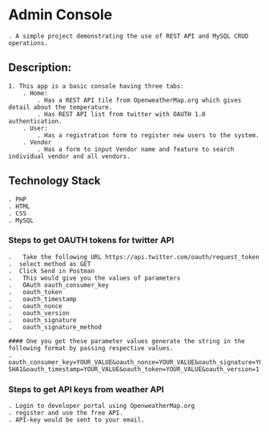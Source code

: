 # Admin Console
    . A simple project demonstrating the use of REST API and MySQL CRUD operations.

## Description:
    1. This app is a basic console having three tabs:
        . Home:
            . Has a REST API tile from OpenweatherMap.org which gives detail about the temperature.
            . Has REST API list from twitter with OAUTH 1.0 authentication.
        . User:
            . Has a registration form to register new users to the system.
        . Vendor
            . Has a form to input Vendor name and feature to search individual vendor and all vendors.

## Technology Stack
    . PHP
    . HTML
    . CSS
    . MySQL 


### Steps to get OAUTH tokens for twitter API
 
    .   Take the following URL https://api.twitter.com/oauth/request_token
    .  select method as GET
    .  Click Send in Postman
    .   This would give you the values of parameters
    .   OAuth oauth_consumer_key
    .   oauth_token
    .   oauth_timestamp
    .   oauth_nonce
    .   oauth_version
    .   oauth_signature
    .   oauth_signature_method

    #### One you get these parameter values generate the string in the following format by passing respective values.
    .   oauth_consumer_key=YOUR_VALUE&oauth_nonce=YOUR_VALUE&oauth_signature=YOUR_VALUE&oauth_signature_method=HMAC-SHA1&oauth_timestamp=YOUR_VALUE&oauth_token=YOUR_VALUE&oauth_version=1.0

### Steps to get API keys from weather API
    . Login to developer portal using OpenweatherMap.org
    . register and use the free API.
    . API-key would be sent to your email.
